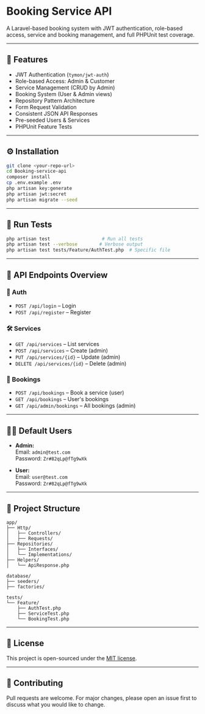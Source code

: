 # Booking Service API

A Laravel-based booking system with JWT authentication, role-based access, service and booking management, and full PHPUnit test coverage.

---

## 🚀 Features

- JWT Authentication (`tymon/jwt-auth`)
- Role-based Access: Admin & Customer
- Service Management (CRUD by Admin)
- Booking System (User & Admin views)
- Repository Pattern Architecture
- Form Request Validation
- Consistent JSON API Responses
- Pre-seeded Users & Services
- PHPUnit Feature Tests

---

## ⚙️ Installation

```bash
git clone <your-repo-url>
cd Booking-service-api
composer install
cp .env.example .env
php artisan key:generate
php artisan jwt:secret
php artisan migrate --seed
```

---


## 🧪 Run Tests

```bash
php artisan test                   # Run all tests
php artisan test --verbose        # Verbose output
php artisan test tests/Feature/AuthTest.php  # Specific file
```

---

## 🧾 API Endpoints Overview

### 🔐 Auth
- `POST /api/login` – Login
- `POST /api/register` – Register

### 🛠 Services
- `GET /api/services` – List services
- `POST /api/services` – Create (admin)
- `PUT /api/services/{id}` – Update (admin)
- `DELETE /api/services/{id}` – Delete (admin)

### 📅 Bookings
- `POST /api/bookings` – Book a service (user)
- `GET /api/bookings` – User's bookings
- `GET /api/admin/bookings` – All bookings (admin)

---

## 🧑‍💻 Default Users

- **Admin:**  
  Email: `admin@test.com`  
  Password: `Zr#82qLp@fTg9wXk`

- **User:**  
  Email: `user@test.com`  
  Password: `Zr#82qLp@fTg9wXk`

---

## 📂 Project Structure

```
app/
├── Http/
│   ├── Controllers/
│   ├── Requests/
├── Repositories/
│   ├── Interfaces/
│   └── Implementations/
├── Helpers/
│   └── ApiResponse.php

database/
├── seeders/
├── factories/

tests/
└── Feature/
    ├── AuthTest.php
    ├── ServiceTest.php
    └── BookingTest.php
```

---

## 📜 License

This project is open-sourced under the [MIT license](https://opensource.org/licenses/MIT).

---

## 🤝 Contributing

Pull requests are welcome. For major changes, please open an issue first to discuss what you would like to change.
